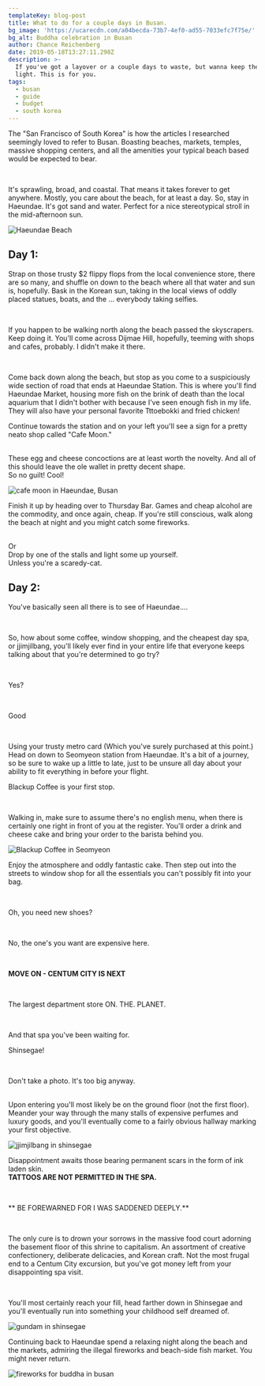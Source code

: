 ```yaml
---
templateKey: blog-post
title: What to do for a couple days in Busan.
bg_image: 'https://ucarecdn.com/a04becda-73b7-4ef0-ad55-7033efc7f75e/'
bg_alt: Buddha celebration in Busan
author: Chance Reichenberg
date: 2019-05-18T13:27:11.298Z
description: >-
  If you've got a layover or a couple days to waste, but wanna keep the budget
  light. This is for you. 
tags:
  - busan
  - guide
  - budget
  - south korea
---
```

<div class="article-text">

The "San Francisco of South Korea" is how the articles I researched seemingly loved to refer to Busan. Boasting beaches, markets, temples, massive shopping centers, and all the amenities your typical beach based would be expected to bear. 

</br>

It's sprawling, broad, and coastal. That means it takes forever to get anywhere. Mostly, you care about the beach, for at least a day. So, stay in Haeundae. It's got sand and water. Perfect for a nice stereotypical stroll in the mid-afternoon sun. 

</div>

<div class="article-image">

![Haeundae Beach](https://ucarecdn.com/8eb0bbac-b71f-42b6-90ed-f04f3a198f11/-/resize/1000x/-/quality/lighter/ "Haeundae Beach")

</div> 

<div class="article-text">

## Day 1:

Strap on those trusty $2 flippy flops from the local convenience store, there are so many, and shuffle on down to the beach where all that water and sun is, hopefully. Bask in the Korean sun, taking in the local views of oddly placed statues, boats, and the ... everybody taking selfies.

</br>

If you happen to be walking north along the beach passed the skyscrapers. Keep doing it. You'll come across Dijmae Hill, hopefully, teeming with shops and cafes, probably. I didn't make it there.

</br>

Come back down along the beach, but stop as you come to a suspiciously wide section of road that ends at Haeundae Station. This is where you'll find Haeundae Market, housing more fish on the brink of death than the local aquarium that I didn't bother with because I've seen enough fish in my life.
</br> 
They will also have your personal favorite Tttoebokki and fried chicken! 

Continue towards the station and on your left you'll see a sign for a pretty neato shop called "Cafe Moon."

</br>
These egg and cheese concoctions are at least worth the novelty. And all of this should leave the ole wallet in pretty decent shape.
</br>
So no guilt! Cool!
</br>

</div>

<div class="article-image">

![cafe moon in Haeundae, Busan](https://ucarecdn.com/40c9ff83-72e8-4f15-ab4a-df333eb864c8/-/resize/1000x/-/quality/lighter/ "Cafe moon in Haeundae, Busan")

</div>

<div class="article-text">

Finish it up by heading over to Thursday Bar. Games and cheap alcohol are the commodity, and once again, cheap. If you're still conscious, walk along the beach at night and you might catch some fireworks. 

</br>
Or
</br>
Drop by one of the stalls and light some up yourself. 
</br>
Unless you're a scaredy-cat.

## Day 2:

You've basically seen all there is to see of Haeundae....

</br>

So, how about some coffee, window shopping, and the cheapest day spa, or jjimjilbang, you'll likely ever find in your entire life that everyone keeps talking about that you're determined to go try?

</br>

Yes?

</br>

Good

</br>

Using your trusty metro card (Which you've surely purchased at this point.) Head on down to Seomyeon station from Haeundae. It's a bit of a journey, so be sure to wake up a little to late, just to be unsure all day about your ability to fit everything in before your flight. 

Blackup Coffee is your first stop.

</br>

Walking in, make sure to assume there's no english menu, when there is certainly one right in front of you at the register. You'll order a drink and cheese cake and bring your order to the barista behind you.

</div>

<div class="article-image">

![Blackup Coffee in Seomyeon](https://ucarecdn.com/4303c546-4030-4e4f-bc40-80231f609d9e/-/resize/1000x/-/quality/lighter/ "Blackup Coffee in Seomyeon")

</div>

<div class="article-text">

Enjoy the atmosphere and oddly fantastic cake. Then step out into the streets to window shop for all the essentials you can't possibly fit into your bag.

</br>

 Oh, you need new shoes? 

</br>

No, the one's you want are expensive here. 

</br>

**MOVE ON - CENTUM CITY IS NEXT**

</br>

The largest department store ON. THE. PLANET.

</br>

And that spa you've been waiting for.

Shinsegae!

</br>

Don't take a photo. It's too big anyway.

</br>
Upon entering you'll most likely be on the ground floor (not the first floor).
Meander your way through the many stalls of expensive perfumes and luxury goods, and you'll eventually come to a fairly obvious hallway marking your first objective.

</div>

<div class="article-image">

![jjimjilbang in shinsegae](https://ucarecdn.com/a896c54d-ac8d-4c0c-98f1-ff999b2fa51f/-/resize/1000x/-/quality/lighter/ "jjimjilbang in shinsegae")

</div>

<div class="article-text">

Disappointment awaits those bearing permanent scars in the form of ink laden skin.
</br>
**TATTOOS ARE NOT PERMITTED IN THE SPA.**

</br>

**
BE FOREWARNED FOR I WAS SADDENED DEEPLY.**

</br>

The only cure is to drown your sorrows in the massive food court adorning the basement floor of this shrine to capitalism. An assortment of creative confectionery, deliberate delicacies, and Korean craft. Not the most frugal end to a Centum City excursion, but you've got money left from your disappointing spa visit. 

</br>

You'll most certainly reach your fill, head farther down in Shinsegae and you'll eventually run into something your childhood self dreamed of.

</div>

<div class="article-image">

![gundam in shinsegae](https://ucarecdn.com/740244b3-01e2-4f32-9b2f-79aae046fe62/-/crop/657x857/0,18/-/preview/-/enhance/100/-/resize/1000x/-/quality/lighter/ "gundam in shinsegae")

</div>

<div class="article-text">

Continuing back to Haeundae spend a relaxing night along the beach and the markets, admiring the illegal fireworks and beach-side fish market. You might never return.

</div>

<div class="article-image">

![fireworks for buddha in busan](https://ucarecdn.com/f35102bf-d3cc-49aa-8450-56d0a0ce71df/-/resize/1000x/-/quality/lighter/ "fireworks for buddha in busan")

</div>
